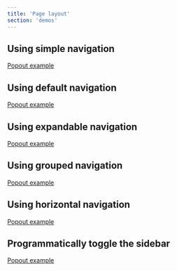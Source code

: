 ```yaml
---
title: 'Page layout'
section: 'demos'
---
```

## Using simple navigation
<a href="pagelayoutsimplenav" target="_blank">Popout example</a>

## Using default navigation
<a href="pagelayoutdefaultnav" target="_blank">Popout example</a>

## Using expandable navigation
<a href="pagelayoutexpandablenav" target="_blank">Popout example</a>

## Using grouped navigation
<a href="pagelayoutgroupsnav" target="_blank">Popout example</a>

## Using horizontal navigation
<a href="pagelayouthorizontalnav" target="_blank">Popout example</a>

## Programmatically toggle the sidebar
<a href="pagelayoutmanualnav" target="_blank">Popout example</a>

